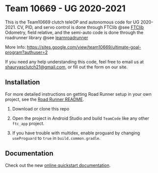 # Team 10669 - UG 2020-2021

This is the Team10669 clutch teleOP and autonomous code for UG 2020-2021. 
CV, PID, and servo control is done through FTClib @see <a href="https://docs.ftclib.org/ftclib/">FTClib</a>
Odometry, field relative, and the semi-auto code is done through the roadrunner library @see <a href="https://learnroadrunner.com">learnroadrunner</a>

More Info: https://sites.google.com/view/team10669/ultimate-goal-program?authuser=2

If you need any help understanding this code, feel free to email us at shauryasclutch21@gmail.com, or fill out the form on our site. 

## Installation

For more detailed instructions on getting Road Runner setup in your own project, see the [Road Runner README](https://github.com/acmerobotics/road-runner#core).

1. Download or clone this repo

1. Open the project in Android Studio and build `TeamCode` like any other `ftc_app` project.

1. If you have trouble with multidex, enable proguard by changing `useProguard` to `true` in `build.common.gradle`.


## Documentation

Check out the new [online quickstart documentation](https://acme-robotics.gitbook.io/road-runner/quickstart/introduction).
